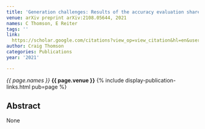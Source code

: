 ```yaml
---
title: 'Generation challenges: Results of the accuracy evaluation shared task'
venue: arXiv preprint arXiv:2108.05644, 2021
names: C Thomson, E Reiter
tags: ''
link: 
  https://scholar.google.com/citations?view_op=view_citation&hl=en&user=X8y3FZYAAAAJ&pagesize=100&sortby=pubdate&citation_for_view=X8y3FZYAAAAJ:IjCSPb-OGe4C
author: Craig Thomson
categories: Publications
year: '2021'

---
```


*{{ page.names }}*
**{{ page.venue }}**
{% include display-publication-links.html pub=page %}
## Abstract

None